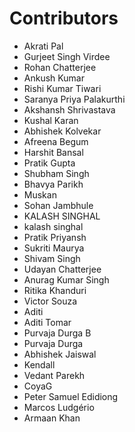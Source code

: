 # Contributors
* Akrati Pal
* Gurjeet Singh Virdee
* Rohan Chatterjee
* Ankush Kumar
* Rishi Kumar Tiwari
* Saranya Priya Palakurthi
* Akshansh Shrivastava
* Kushal Karan
* Abhishek Kolvekar
* Afreena Begum
* Harshit Bansal
* Pratik Gupta
* Shubham Singh 
* Bhavya Parikh
* Muskan
* Sohan Jambhule
* KALASH SINGHAL
* kalash singhal
* Pratik Priyansh
* Sukriti Maurya
* Shivam Singh
* Udayan Chatterjee
* Anurag Kumar Singh
* Ritika Khanduri
* Victor Souza
* Aditi
* Aditi Tomar
* Purvaja Durga B
* Purvaja Durga
* Abhishek Jaiswal
* Kendall
* Vedant Parekh
* CoyaG
* Peter Samuel Edidiong
* Marcos Ludgério
* Armaan Khan
